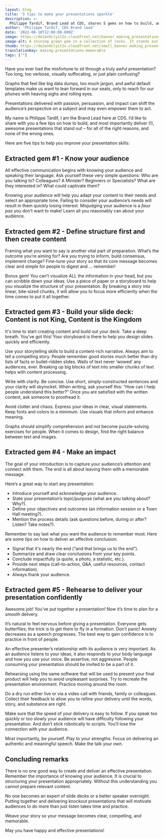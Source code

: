 ```yaml
---
layout: blog
title: '5 tips to make your presentations sparkle'
description: >-
  Philippe Tardif, Brand Lead at CDS, shares 5 gems on how to build, and most importantly, deliver (!) awesome presentations that stand out and are memorable.
author: 'Philippe Tardif, CDS Brand lead'
date: '2022-08-18T12:00:00.000Z'
image: https://de2an9clyit2x.cloudfront.net/banner_making_presentations_memorable_f9e0ae0042.jpeg
image-alt: A shining green gem in a collection of rocks. It stands out from the rest.
thumb: https://de2an9clyit2x.cloudfront.net/small_banner_making_presentations_memorable_f9e0ae0042.jpeg
translationKey: making-presentations-memorable
tags: [""]
---
```

Have you ever had the misfortune to sit through a truly awful presentation? Too long, too verbose, visually suffocating, or just plain confusing? 

Graphs that feel like big data dumps, too much jargon, and awful default templates make us want to lean forward in our seats, only to reach for our phones with heaving sighs and rolling eyes.

Presentations delivered with passion, persuasion, and impact can shift the audience’s perspective on a subject and may even empower them to act. 

My name is Philippe Tardif, I am the Brand Lead here at CDS. I’d like to share with you a few tips on how to build, and most importantly deliver (!), awesome presentations that stand out – for all of the right reasons, and none of the wrong ones. 

Here are five tips to help you improve your presentation skills:

## Extracted gem #1 - Know your audience

All effective communication begins with knowing your audience and speaking their language. Ask yourself these very simple questions: Who are you talking to? Colleagues? A Minister? Beginners or Specialists? What are they interested in? What could captivate them? 

Knowing your audience will help you adapt your content to their needs and select an appropriate tone. Failing to consider your audience’s needs will result in them quickly losing interest. Misjudging your audience is a *faux pas* you don’t want to make! Learn all you reasonably can about your audience.

## Extracted gem #2 - Define structure first and then create content

Framing what you want to say is another vital part of preparation. What’s the outcome you’re aiming for? Are you trying to inform, build consensus, implement change? Fine-tune your story so that its core message becomes clear and simple for people to digest and … remember!

Bonus gem! You can’t visualize ALL the information in your head, but you can scribble down your ideas. Use a piece of paper or a storyboard to help you visualize the structure of your presentation. By breaking a story into linear, bite-sized chunks, it will allow you to focus more efficiently when the time comes to put it all together. 

## Extracted gem #3 -  Build your slide deck: Content is not King, Content is the Kingdom

It's time to start creating content and build out your deck. Take a deep breath. You’ve got this! Your storyboard is there to help you design slides quickly and efficiently. 

Use your storytelling skills to build a content-rich narrative. Always aim to tell a compelling story. People remember good stories much better than dry lists of facts or bullet-ridden slides. Walls of text never ‘wowed’ any audiences, ever. Breaking up big blocks of text into smaller chunks of text helps with content processing. 

Write with clarity. Be concise. Use short, simply-constructed sentences and your clarity will skyrocket. When writing, ask yourself this: “How can I help people understand this better?” Once you are satisfied with the written content, ask someone to proofread it.

Avoid clutter and chaos. Express your ideas in clear, visual statements. Keep fonts and colors to a minimum. Use visuals that inform and enhance meaning. 

Graphs should simplify comprehension and not become puzzle-solving exercises for people. When it comes to design, find the right balance between text and images.

## Extracted gem #4 - Make an impact

The goal of your introduction is to capture your audience’s attention and connect with them.
The end is all about leaving them with a memorable message.

Here’s a great way to start any presentation:

* Introduce yourself and acknowledge your audience.
* State your presentation’s topic/purpose (what are you talking about? Why?).
* Define your objectives and outcomes (an information session or a Town Hall meeting?).
* Mention the process details (ask questions before, during or after? Listen? Take notes?).

Remember to say last what you want the audience to remember most. Here are some tips on how to deliver an effective conclusion:

* Signal that it's nearly the end (“and that brings us to the end”).
* Summarize and draw clear conclusions from your key points.
* Conclude impactfully (a quote, a photo, a statistic, etc.).
* Provide next steps (call-to-action, Q&A, useful resources, contact information).
* Always thank your audience.


## Extracted gem #5 - Rehearse to deliver your presentation confidently

Awesome job! You’ve put together a presentation! Now it’s time to plan for a smooth delivery. 

It’s natural to feel nervous before giving a presentation. Everyone gets butterflies; the trick is to get them to fly in a formation. Don't panic! Anxiety decreases as a speech progresses. The best way to gain confidence is to practice in front of people.

An effective presenter’s relationship with its audience is very important. As an audience listens to your ideas, it also responds to your body language and how you use your voice. Be assertive, not aggressive. People consuming your presentation should be invited to be a part of it.

Rehearsing using the same software that will be used to present your final product will help you to avoid unpleasant surprises. Try to recreate the presentation environment. Practice moving around the room.

Do a dry run either live or via a video call with friends, family or colleagues. Collect their feedback to allow you to refine your delivery until the words, story, and substance are right.

Make sure that the speed of your delivery is easy to follow. If you speak too quickly or too slowly your audience will have difficulty following your presentation. And don’t stick robotically to scripts. You’ll lose the connection with your audience.

Most importantly, be yourself. Play to your strengths. Focus on delivering an authentic and meaningful speech. Make the talk your own. 

## Concluding remarks

There is no one good way to create and deliver an effective presentation. Remember the importance of knowing your audience. It is crucial to structuring your presentation appropriately. Without this understanding you cannot prepare relevant content.

No one becomes an expert of slide decks or a better speaker overnight. Putting together and delivering knockout presentations that will motivate audiences to do more than just listen takes time and practice. 

Weave your story so your message becomes clear, compelling, and memorable. 

May you have happy and effective presentations!
